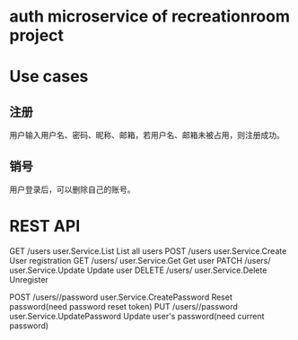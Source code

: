 # auth microservice of recreationroom project
# Use cases
## 注册
用户输入用户名、密码、昵称、邮箱，若用户名、邮箱未被占用，则注册成功。

## 销号
用户登录后，可以删除自己的账号。

# REST API
GET /users              user.Service.List               List all users
POST /users             user.Service.Create             User registration
GET /users/<id>         user.Service.Get                Get user
PATCH /users/<id>       user.Service.Update             Update user
DELETE /users/<id>      user.Service.Delete             Unregister

POST /users/<id>/password user.Service.CreatePassword   Reset password(need password reset token)
PUT /users/<id>/password user.Service.UpdatePassword    Update user's password(need current password)
